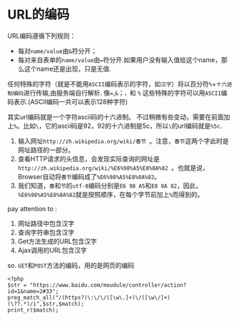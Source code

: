 # URL的编码

URL编码遵循下列规则： 

 - 每对`name/value`由`&`符分开；
 - 每对来自表单的`name/value`由`=`符分开.如果用户没有输入值给这个name，那么这个name还是出现，只是无值.
 
任何特殊的字符（就是不能用`ASCII`编码表示的字符，如`汉字`）将以百分符`%`+`十六进制编码`进行传输,由服务端自行解析.
像`=`,`&`；`，`和 `%` 这些特殊的字符可以用`ASCII`编码表示.(ASCII编码一共可以表示128种字符)

其实url编码就是一个字符ascii码的十六进制。
不过稍微有些变动，需要在前面加上`%`。比如`\`，它的ascii码是92，92的十六进制是5c，所以`\`的url编码就是`%5c`.

 1. 输入网址`http://zh.wikipedia.org/wiki/春节 `。注意，`春节`这两个字此时是网址路径的一部分。
 1. 查看HTTP请求的头信息，会发现实际查询的网址是`http://zh.wikipedia.org/wiki/%E6%98%A5%E8%8A%82 `。也就是说，Browser自动将`春节`编码成了`%E6%98%A5%E8%8A%82`。
 1. 我们知道，`春`和`节`的`utf-8`编码分别是`E6 98 A5`和`E8 8A 82`，因此，`%E6%98%A5%E8%8A%82`就是按照顺序，在每个字节前加上`%`而得到的。

pay attention to :

 1. 网址路径中包含汉字
 1. 查询字符串包含汉字
 1. Get方法生成的URL包含汉字
 1. Ajax调用的URL包含汉字

so. `GET`和`POST`方法的编码，用的是网页的编码
    
    <?php
	$str = "https://www.baidu.com/moudule/controller/action?id=1&name=2#33";
	preg_match_all("/(https?)\:\/\/([\w\.]+)\/([\w\/]+)(\??.*)/i",$str,$match);
	print_r($match);
